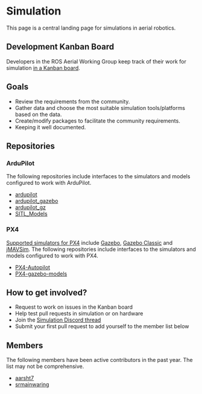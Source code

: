 # Simulation

This page is a central landing page for simulations in aerial robotics. 

## Development Kanban Board

Developers in the ROS Aerial Working Group keep track of their work for simulation [in a Kanban board](https://github.com/orgs/ROS-Aerial/projects/5).

## Goals

* Review the requirements from the community.
* Gather data and choose the most suitable simulation tools/platforms based on the data.
* Create/modify packages to facilitate the community requirements.
* Keeping it well documented.

## Repositories

### ArduPilot

The following repositories include interfaces to the simulators and models configured to work with ArduPilot.

* [ardupilot](https://github.com/ArduPilot/ardupilot)
* [ardupilot_gazebo](https://github.com/ArduPilot/ardupilot_gazebo)
* [ardupilot_gz](https://github.com/ArduPilot/ardupilot_gz)
* [SITL_Models](https://github.com/ArduPilot/SITL_Models)

### PX4

[Supported simulators for PX4](https://docs.px4.io/main/en/simulation/#supported-simulators) include [Gazebo](https://docs.px4.io/main/en/sim_gazebo_gz/), [Gazebo Classic](https://docs.px4.io/main/en/sim_gazebo_classic/) and [jMAVSim](https://docs.px4.io/main/en/sim_jmavsim/). The following repositories include interfaces to the simulators and models configured to work with PX4. 

* [PX4-Autopilot](https://github.com/PX4/PX4-Autopilot)
* [PX4-gazebo-models](https://github.com/PX4/PX4-gazebo-models)

## How to get involved?

* Request to work on issues in the Kanban board
* Help test pull requests in simulation or on hardware
* Join the [Simulation Discord thread](https://discord.com/channels/1077825543698927656/1214661509494349915)
* Submit your first pull request to add yourself to the member list below

## Members

The following members have been active contributors in the past year. The list may not be comprehensive.

[comment]: <> (Keep sorted alphabetically please)

* [aarsht7](https://github.com/aarsht7)
* [srmainwaring](https://github.com/srmainwaring)
